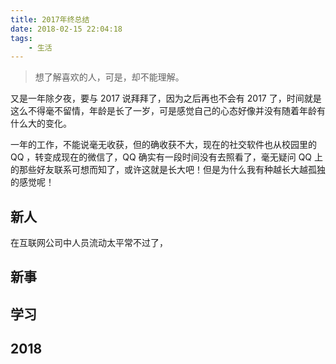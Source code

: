 ```yaml
---
title: 2017年终总结
date: 2018-02-15 22:04:18
tags: 
    - 生活
---
```


> 想了解喜欢的人，可是，却不能理解。

又是一年除夕夜，要与 2017 说拜拜了，因为之后再也不会有 2017 了，时间就是这么不得毫不留情，年龄是长了一岁，可是感觉自己的心态好像并没有随着年龄有什么大的变化。

<!-- more -->

一年的工作，不能说毫无收获，但的确收获不大，现在的社交软件也从校园里的 QQ ，转变成现在的微信了，QQ 确实有一段时间没有去照看了，毫无疑问 QQ 上的那些好友联系可想而知了，或许这就是长大吧！但是为什么我有种越长大越孤独的感觉呢！

## 新人

在互联网公司中人员流动太平常不过了，

## 新事

## 学习

## 2018